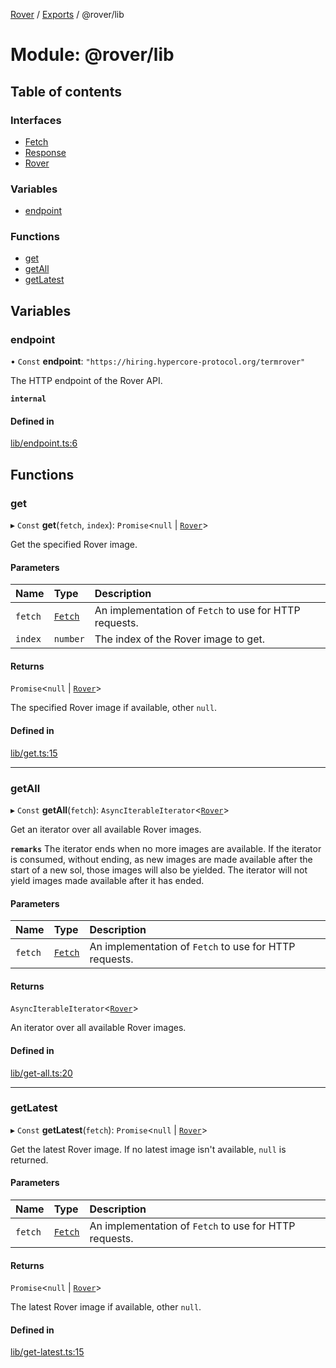 [Rover](../README.md) / [Exports](../modules.md) / @rover/lib

# Module: @rover/lib

## Table of contents

### Interfaces

- [Fetch](../interfaces/_rover_lib.Fetch.md)
- [Response](../interfaces/_rover_lib.Response.md)
- [Rover](../interfaces/_rover_lib.Rover.md)

### Variables

- [endpoint](_rover_lib.md#endpoint)

### Functions

- [get](_rover_lib.md#get)
- [getAll](_rover_lib.md#getall)
- [getLatest](_rover_lib.md#getlatest)

## Variables

### endpoint

• `Const` **endpoint**: `"https://hiring.hypercore-protocol.org/termrover"`

The HTTP endpoint of the Rover API.

**`internal`**

#### Defined in

[lib/endpoint.ts:6](https://github.com/kasperisager/rover/blob/09d897c/lib/endpoint.ts#L6)

## Functions

### get

▸ `Const` **get**(`fetch`, `index`): `Promise`<`null` \| [`Rover`](../interfaces/_rover_lib.Rover.md)\>

Get the specified Rover image.

#### Parameters

| Name    | Type                                         | Description                                            |
| :------ | :------------------------------------------- | :----------------------------------------------------- |
| `fetch` | [`Fetch`](../interfaces/_rover_lib.Fetch.md) | An implementation of `Fetch` to use for HTTP requests. |
| `index` | `number`                                     | The index of the Rover image to get.                   |

#### Returns

`Promise`<`null` \| [`Rover`](../interfaces/_rover_lib.Rover.md)\>

The specified Rover image if available, other `null`.

#### Defined in

[lib/get.ts:15](https://github.com/kasperisager/rover/blob/09d897c/lib/get.ts#L15)

---

### getAll

▸ `Const` **getAll**(`fetch`): `AsyncIterableIterator`<[`Rover`](../interfaces/_rover_lib.Rover.md)\>

Get an iterator over all available Rover images.

**`remarks`**
The iterator ends when no more images are available. If the iterator is
consumed, without ending, as new images are made available after the start of
a new sol, those images will also be yielded. The iterator will not yield
images made available after it has ended.

#### Parameters

| Name    | Type                                         | Description                                            |
| :------ | :------------------------------------------- | :----------------------------------------------------- |
| `fetch` | [`Fetch`](../interfaces/_rover_lib.Fetch.md) | An implementation of `Fetch` to use for HTTP requests. |

#### Returns

`AsyncIterableIterator`<[`Rover`](../interfaces/_rover_lib.Rover.md)\>

An iterator over all available Rover images.

#### Defined in

[lib/get-all.ts:20](https://github.com/kasperisager/rover/blob/09d897c/lib/get-all.ts#L20)

---

### getLatest

▸ `Const` **getLatest**(`fetch`): `Promise`<`null` \| [`Rover`](../interfaces/_rover_lib.Rover.md)\>

Get the latest Rover image. If no latest image isn't available, `null` is
returned.

#### Parameters

| Name    | Type                                         | Description                                            |
| :------ | :------------------------------------------- | :----------------------------------------------------- |
| `fetch` | [`Fetch`](../interfaces/_rover_lib.Fetch.md) | An implementation of `Fetch` to use for HTTP requests. |

#### Returns

`Promise`<`null` \| [`Rover`](../interfaces/_rover_lib.Rover.md)\>

The latest Rover image if available, other `null`.

#### Defined in

[lib/get-latest.ts:15](https://github.com/kasperisager/rover/blob/09d897c/lib/get-latest.ts#L15)
